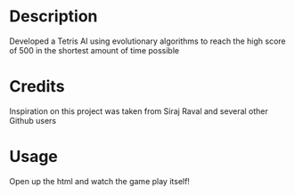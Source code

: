 # Description
Developed a Tetris AI using evolutionary algorithms to reach the high score of 500 in the shortest amount of time possible

# Credits
Inspiration on this project was taken from Siraj Raval and several other Github users 

# Usage 
Open up the html and watch the game play itself! 
